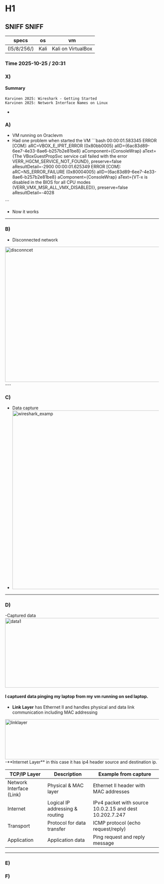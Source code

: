 # H1
## SNIFF SNIFF
| specs | os | vm |
|---------|-------------|--------|
| (I5/8/256/) | Kali | Kali on VirtualBox |
### Time **2025-10-25 / 20:31**



### X)
#### Summary
    Karvinen 2025: Wireshark - Getting Started
    Karvinen 2025: Network Interface Names on Linux
- 
### A)
- VM running on Oraclevm
- Had one problem when started the VM
´´´bash
00:00:01.583345 ERROR [COM]: aRC=VBOX_E_IPRT_ERROR (0x80bb0005) aIID={6ac83d89-6ee7-4e33-8ae6-b257b2e81be8} aComponent={ConsoleWrap} aText={The VBoxGuestPropSvc service call failed with the error VERR_HGCM_SERVICE_NOT_FOUND}, preserve=false aResultDetail=-2900
00:00:01.625349 ERROR [COM]: aRC=NS_ERROR_FAILURE (0x80004005) aIID={6ac83d89-6ee7-4e33-8ae6-b257b2e81be8} aComponent={ConsoleWrap} aText={VT-x is disabled in the BIOS for all CPU modes (VERR_VMX_MSR_ALL_VMX_DISABLED)}, preserve=false aResultDetail=-4028
  
´´´
- Now it works
 ---

### B)
- Disconnected network
<img width="589" height="441" alt="disconncet" src="https://github.com/user-attachments/assets/da17834d-bf92-406f-ac7d-9bccf8701531" />
 ---
 
### C)
- Data capture
- <img width="750" height="583" alt="wireshark_examp" src="https://github.com/user-attachments/assets/0b6c1030-939f-43e2-8f85-0262b7849d19" />
 ---
### D)
-Captured data 
<img width="994" height="227" alt="data1" src="https://github.com/user-attachments/assets/9d5d6e33-77b3-4d9f-85e0-7129814118e1" />

#### I captuerd data pinging my laptop from my vm running on sed laptop.
- **Link Layer** has Ethernet II and handles physical and data link communication including MAC addressing
<img width="628" height="131" alt="linklayer" src="https://github.com/user-attachments/assets/d8c16f1e-fcc6-4984-8cf2-4ee795ebee68" />
-**Internet Layer** in this case it has ip4 header source and destination ip.


| TCP/IP Layer           | Description                         | Example from capture                                   |
|-----------------------|-----------------------------------|-------------------------------------------------------|
| Network Interface (Link) | Physical & MAC layer              | Ethernet II header with MAC addresses                  |
| Internet              | Logical IP addressing & routing    | IPv4 packet with source 10.0.2.15 and dest 10.202.7.247 |
| Transport             | Protocol for data transfer          | ICMP protocol (echo request/reply)                      |
| Application           | Application data                    | Ping request and reply message                          |

 ---
### E)
### F)
